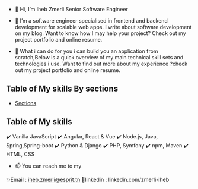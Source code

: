 - 👋 Hi, I’m Iheb Zmerli
Senior Software Engineer
- 👀 I’m a software engineer specialised in frontend and backend development for scalable web apps.
I write about software development on my blog. Want to know how I may help your project? Check out 
my project portfolio and online resume.

- 🌱 What i can do for you
i can build you an application from scratch,Below is a quick overview of my main technical skill 
sets and technologies i use. Want to find out more about my experience ?check out my project portfolio
and online resume.

## Table of My skills By sections

- [Sections](#sections)


## Table of My skills
✔️ Vanilla JavaScript
✔️ Angular, React & Vue
✔️ Node.js, Java, Spring,Spring-boot
✔️ Python & Django
✔️ PHP, Symfony
✔️ npm, Maven
✔️ HTML, CSS




- 📫 You can reach me to my

✨Email : iheb.zmerli@esprit.tn
💞️linkedin : linkedin.com/zmerli-iheb

<!---
- 💞️ I’m looking to collaborate on ...
ihebzmerli/ihebzmerli is a ✨ special ✨ repository because its `README.md` (this file) appears on your GitHub profile.
You can click the Preview link to take a look at your changes.
--->
